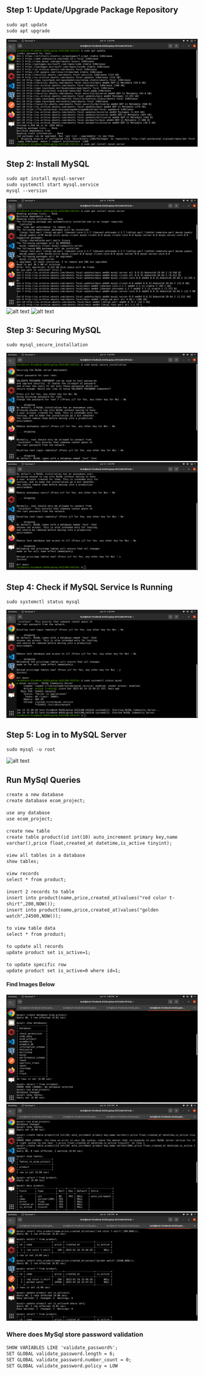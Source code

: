 ##  Step 1: Update/Upgrade Package Repository
```
sudo apt update
sudo apt upgrade
```
![alt text](https://github.com/codeeasy97/flask/blob/main/images/git/mysql-install-img/1.png?raw=true)

##  Step 2: Install MySQL
```
sudo apt install mysql-server
sudo systemctl start mysql.service
mysql --version
```
![alt text](https://github.com/codeeasy97/flask/blob/main/images/git/mysql-install-img/2.png?raw=true)
![alt text](https://github.com/codeeasy97/flask/blob/main/images/git/mysql-install-img/3.png?raw=true)
![alt text](https://github.com/codeeasy97/flask/blob/main/images/git/mysql-install-img/4.png?raw=true)

##  Step 3: Securing MySQL
```
sudo mysql_secure_installation
```
![alt text](https://github.com/codeeasy97/flask/blob/main/images/git/mysql-install-img/5-1.png?raw=true)
![alt text](https://github.com/codeeasy97/flask/blob/main/images/git/mysql-install-img/5-2.png?raw=true)

##  Step 4: Check if MySQL Service Is Running
```
sudo systemctl status mysql
```
![alt text](https://github.com/codeeasy97/flask/blob/main/images/git/mysql-install-img/6.png?raw=true)

##  Step 5: Log in to MySQL Server
```
sudo mysql -u root
```
![alt text](https://github.com/codeeasy97/flask/blob/main/images/git/mysql-install-img/7.png?raw=true)

##  Run MySql Queries
```
create a new database
create database ecom_project;

use any database
use ecom_project;

create new table
create table product(id int(10) auto_increment primary key,name varchar(),price float,created_at datetime,is_active tinyint);

view all tables in a database
show tables;

view records
select * from product;

insert 2 records to table
insert into product(name,price,created_at)values("red color t-shirt",200,NOW());
insert into product(name,price,created_at)values("golden watch",24500,NOW());

to view table data
select * from product;

to update all records
update product set is_active=1;

to update specific row
update product set is_active=0 where id=1;
```
####    Find Images Below
![alt text](https://github.com/codeeasy97/flask/blob/main/images/git/mysql-install-img/8.png?raw=true)
![alt text](https://github.com/codeeasy97/flask/blob/main/images/git/mysql-install-img/9.png?raw=true)
![alt text](https://github.com/codeeasy97/flask/blob/main/images/git/mysql-install-img/10.png?raw=true)

### Where does MySql store password validation
```
SHOW VARIABLES LIKE 'validate_password%';
SET GLOBAL validate_password.length = 6;
SET GLOBAL validate_password.number_count = 0;
SET GLOBAL validate_password.policy = LOW
```